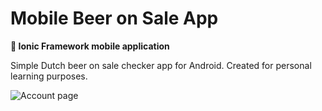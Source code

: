 # Mobile Beer on Sale App
**🍻 Ionic Framework mobile application**

Simple Dutch beer on sale checker app for Android.
Created for personal learning purposes.

![Account page](https://github.com/aaron5670/GrowApp/blob/master/screenshot.png?raw=true)
